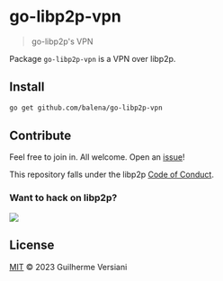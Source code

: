 # go-libp2p-vpn

> go-libp2p's VPN

Package `go-libp2p-vpn` is a VPN over libp2p.

## Install

```sh
go get github.com/balena/go-libp2p-vpn
```

## Contribute

Feel free to join in. All welcome. Open an [issue](https://github.com/balena/go-libp2p-vpn/issues)!

This repository falls under the libp2p [Code of Conduct](https://github.com/libp2p/community/blob/master/code-of-conduct.md).

### Want to hack on libp2p?

[![](https://cdn.rawgit.com/libp2p/community/master/img/contribute.gif)](https://github.com/libp2p/community/blob/master/CONTRIBUTE.md)

## License

[MIT](LICENSE) © 2023 Guilherme Versiani
